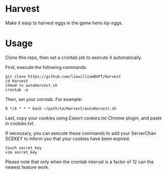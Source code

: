 # Harvest
Make it easy to harvest eggs in the game  *hens lay eggs*.

# Usage
Clone this repo, then set a crontab job to execute it automatically.  

First, execute the following commands.
```bash=
git clone https://github.com/liuwilliamBUPT/Harvest
cd Harvest
chmod +x autoHarvest.sh
crontab -e
```
Then, set your corntab.
For example:
```bash=
0 */4 * * * bash ~/path/to/Harvest/autoHarvest.sh
```

Last, copy your cookies using *Export cookies.txt* Chrome plugin, and paste in cookies.txt.

If necessary, you can execute these commands to add your ServerChan SCEKEY to inform you that your cookies have been expired.
```bash=
touch secret_key
vim secret_key
```


Please note that only when the crontab interval is a factor of 12 can the newest feature work. 

